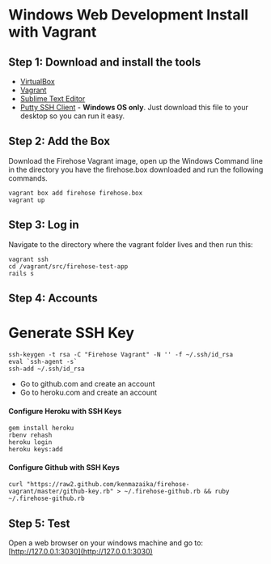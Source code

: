 Windows Web Development Install with Vagrant
==================

Step 1: Download and install the tools
-------

* [VirtualBox](https://www.virtualbox.org/wiki/Downloads)
* [Vagrant](http://www.vagrantup.com/downloads.html)
* [Sublime Text Editor](http://sublimetext.com/)
* [Putty SSH Client](http://the.earth.li/~sgtatham/putty/latest/x86/putty.exe) - **Windows OS only**.  Just download this file to your desktop so you can run it easy.


Step 2: Add the Box
--------

Download the Firehose Vagrant image, open up the Windows Command line in the directory you have the firehose.box downloaded and run the following commands.

```
vagrant box add firehose firehose.box
vagrant up
```

Step 3: Log in
-----------

Navigate to the directory where the vagrant folder lives and then run this:

```
vagrant ssh
cd /vagrant/src/firehose-test-app
rails s
```

Step 4: Accounts
------------

# Generate SSH Key

```
ssh-keygen -t rsa -C "Firehose Vagrant" -N '' -f ~/.ssh/id_rsa
eval `ssh-agent -s`
ssh-add ~/.ssh/id_rsa
```

* Go to github.com and create an account
* Go to heroku.com and create an account

#### Configure Heroku with SSH Keys

```
gem install heroku
rbenv rehash
heroku login
heroku keys:add
```

#### Configure Github with SSH Keys

```
curl "https://raw2.github.com/kenmazaika/firehose-vagrant/master/github-key.rb" > ~/.firehose-github.rb && ruby ~/.firehose-github.rb
```


Step 5: Test
---------

Open a web browser on your windows machine and go to: [http://127.0.0.1:3030](http://127.0.0.1:3030)